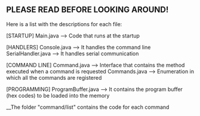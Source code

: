 ## PLEASE READ BEFORE LOOKING AROUND!

Here is a list with the descriptions for each file:

 [STARTUP]
Main.java           -->  Code that runs at the startup

 [HANDLERS]
Console.java        -->  It handles the command line
SerialHandler.java  -->  It handles serial communication

[COMMAND LINE]
Command.java        -->  Interface that contains the method executed when a command is requested
Commands.java       -->  Enumeration in which all the commands are registered

[PROGRAMMING]
ProgramBuffer.java  --> It contains the program buffer (hex codes) to be loaded into the memory

__The folder "command/list" contains the code for each command
